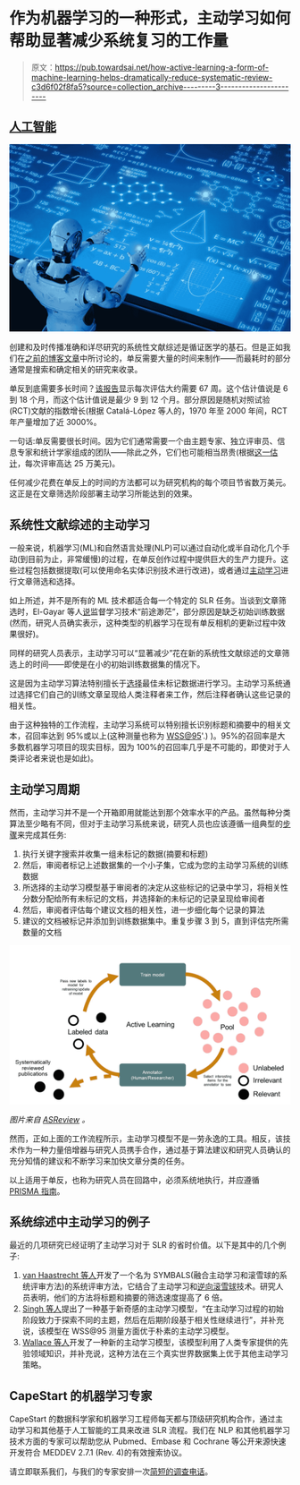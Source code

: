 # 作为机器学习的一种形式，主动学习如何帮助显著减少系统复习的工作量

> 原文：<https://pub.towardsai.net/how-active-learning-a-form-of-machine-learning-helps-dramatically-reduce-systematic-review-c3d6f02f8fa5?source=collection_archive---------3----------------------->

## [人工智能](https://towardsai.net/p/category/artificial-intelligence)

![](img/551ee1982e8773762bde762a4c8cef1c.png)

创建和及时传播准确和详尽研究的系统性文献综述是循证医学的基石。但是正如我们在[之前的博客文章](https://www.capestart.com/resources/blog/)中所讨论的，单反需要大量的时间来制作——而最耗时的部分通常是搜索和确定相关的研究来收录。

单反到底需要多长时间？[该报告](https://www.ncbi.nlm.nih.gov/pmc/articles/PMC7338918/)显示每次评估大约需要 67 周。这个估计值说是 6 到 18 个月，而这个估计值说是最少 9 到 12 个月。部分原因是随机对照试验(RCT)文献的指数增长(根据 Catalá-López 等人的，1970 年至 2000 年间，RCT 年产量增加了近 3000%。

一句话:单反需要很长时间。因为它们通常需要一个由主题专家、独立评审员、信息专家和统计学家组成的团队——除此之外，它们也可能相当昂贵(根据[这一估计](https://www.sciencedirect.com/science/article/abs/pii/S0950584921000690)，每次评审高达 25 万美元)。

任何减少花费在单反上的时间的方法都可以为研究机构的每个项目节省数万美元。这正是在文章筛选阶段部署主动学习所能达到的效果。

## 系统性文献综述的主动学习

一般来说，机器学习(ML)和自然语言处理(NLP)可以通过自动化或半自动化几个手动(到目前为止，非常缓慢)的过程，在单反创作过程中提供巨大的生产力提升。这些过程包括数据提取(可以使用命名实体识别技术进行改进)，或者通过[主动学习](https://en.wikipedia.org/wiki/Active_learning_(machine_learning))进行文章筛选和选择。

如上所述，并不是所有的 ML 技术都适合每一个特定的 SLR 任务。当谈到文章筛选时，El-Gayar 等人[说](https://www.semanticscholar.org/paper/Active-Learning-for-the-Automation-of-Medical-El-Gayar-Liu/3f8b5570a4603878631bea1a054f7fb6ea2635d8)监督学习技术“前途渺茫”，部分原因是缺乏初始训练数据(然而，研究人员确实表示，这种类型的机器学习在现有单反相机的更新过程中效果很好)。

同样的研究人员表示，主动学习可以“显著减少”花在新的系统性文献综述的文章筛选上的时间——即使是在小的初始训练数据集的情况下。

这是因为主动学习算法特别擅长于[选择](https://www.datacamp.com/community/tutorials/active-learning)最佳未标记数据进行学习。主动学习系统通过选择它们自己的训练文章呈现给人类注释者来工作，然后注释者确认这些记录的相关性。

由于这种独特的工作流程，主动学习系统可以特别擅长识别标题和摘要中的相关文本，召回率达到 95%或以上(这种测量也称为 [WSS@95](https://www.ncbi.nlm.nih.gov/pmc/articles/PMC2995653/#:~:text=They%20introduce%20a%20new%20measure,out%20by%20the%20classifier)'.) )。95%的召回率是大多数机器学习项目的现实目标，因为 100%的召回率几乎是不可能的，即使对于人类评论者来说也是如此)。

## 主动学习周期

然而，主动学习并不是一个开箱即用就能达到那个效率水平的产品。虽然每种分类算法至少略有不同，但对于主动学习系统来说，研究人员也应该遵循一组典型的[步骤](https://asreview.readthedocs.io/en/latest/guides/activelearning.html)来完成其任务:

1.  执行关键字搜索并收集一组未标记的数据(摘要和标题)
2.  然后，审阅者标记上述数据集的一个小子集，它成为您的主动学习系统的训练数据
3.  所选择的主动学习模型基于审阅者的决定从这些标记的记录中学习，将相关性分数分配给所有未标记的文档，并选择新的未标记的记录呈现给审阅者
4.  然后，审阅者评估每个建议文档的相关性，进一步细化每个记录的算法
5.  建议的文档被标记并添加到训练数据集中。重复步骤 3 到 5，直到评估完所需数量的文档

![](img/4fc6043f9ec85aa5e4a150c97319affb.png)

*图片来自* [*ASReview*](https://asreview.readthedocs.io/en/latest/guides/activelearning.html) *。*

然而，正如上面的工作流程所示，主动学习模型不是一劳永逸的工具。相反，该技术作为一种力量倍增器与研究人员携手合作，通过基于算法建议和研究人员确认的充分知情的建议和不断学习来加快文章分类的任务。

以上适用于单反，也称为研究人员在回路中，必须系统地执行，并应遵循 [PRISMA 指南](http://www.prisma-statement.org/)。

## 系统综述中主动学习的例子

最近的几项研究已经证明了主动学习对于 SLR 的省时价值。以下是其中的几个例子:

1.  [van Haastrecht 等人](https://www.frontiersin.org/articles/10.3389/frma.2021.685591/full)开发了一个名为 SYMBALS(融合主动学习和滚雪球的系统评审方法)的系统评审方法，它结合了主动学习和[逆向滚雪球](https://www.wohlin.eu/ease14.pdf)技术。研究人员表明，他们的方法将标题和摘要的筛选速度提高了 6 倍。
2.  [Singh 等人](https://arxiv.org/pdf/1801.09496.pdf)提出了一种基于新奇感的主动学习模型，“在主动学习过程的初始阶段致力于探索不同的主题，然后在后期阶段基于相关性继续进行”，并补充说，该模型在 WSS@95 测量方面优于朴素的主动学习模型。
3.  [Wallace 等人](https://dl.acm.org/doi/10.1145/1835804.1835829)开发了一种新的主动学习模型，该模型利用了人类专家提供的先验领域知识，并补充说，这种方法在三个真实世界数据集上优于其他主动学习策略。

## CapeStart 的机器学习专家

CapeStart 的数据科学家和机器学习工程师每天都与顶级研究机构合作，通过主动学习和其他基于人工智能的工具来改进 SLR 流程。我们在 NLP 和其他机器学习技术方面的专家可以帮助您从 Pubmed、Embase 和 Cochrane 等公开来源快速开发符合 MEDDEV 2.7.1 (Rev. 4)的有效搜索协议。

请立即联系我们，与我们的专家安排一次[简短的调查电话](https://www.capestart.com/about-us/capestart-is-your-end-to-end-data-annotation-machine-learning-and-software-development-partner/)。
